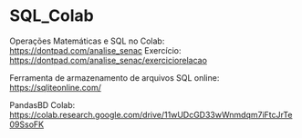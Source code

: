 # SQL_Colab

Operações Matemáticas e SQL no Colab: https://dontpad.com/analise_senac
Exercício: https://dontpad.com/analise_senac/exerciciorelacao

Ferramenta de armazenamento de arquivos SQL online: https://sqliteonline.com/

PandasBD Colab: https://colab.research.google.com/drive/11wUDcGD33wWnmdqm7iFtcJrTe09SsoFK
